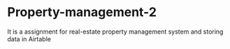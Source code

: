 # Property-management-2
It is a assignment for real-estate property management system and storing data in Airtable
